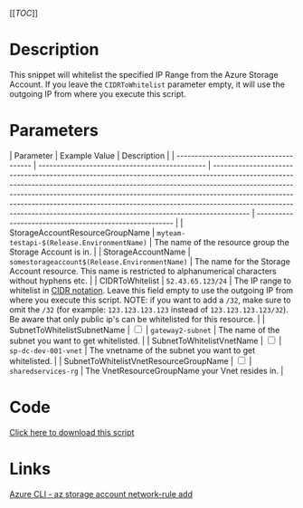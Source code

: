 [[_TOC_]]

# Description

This snippet will whitelist the specified IP Range from the Azure Storage Account. If you leave the `CIDRToWhitelist` parameter empty, it will use the outgoing IP from where you execute this script.

# Parameters

| Parameter                              | Example Value                                  | Description                                                                                                                                                                                                                                                                                                                                                                                                      |
| -------------------------------------- | ---------------------------------------------- | ---------------------------------------------------------------------------------------------------------------------------------------------------------------------------------------------------------------------------------------------------------------------------------------------------------------------------------------------------------------------------------------------------------------- | ------------------------------------------------------- |
| StorageAccountResourceGroupName        | `myteam-testapi-$(Release.EnvironmentName)`    | The name of the resource group the Storage Account is in.                                                                                                                                                                                                                                                                                                                                                        |
| StorageAccountName                     | `somestorageaccount$(Release.EnvironmentName)` | The name for the Storage Account resource. This name is restricted to alphanumerical characters without hyphens etc.                                                                                                                                                                                                                                                                                             |
| CIDRToWhitelist                        | `52.43.65.123/24`                              | The IP range to whitelist in [CIDR notation](https://en.wikipedia.org/wiki/Classless_Inter-Domain_Routing#CIDR_notation). Leave this field empty to use the outgoing IP from where you execute this script. NOTE: if you want to add a `/32`, make sure to omit the `/32` (for example: `123.123.123.123` instead of `123.123.123.123/32`). Be aware that only public ip's can be whitelisted for this resource. |
| SubnetToWhitelistSubnetName            | <input type="checkbox">                        | `gateway2-subnet`                                                                                                                                                                                                                                                                                                                                                                                                | The name of the subnet you want to get whitelisted.     |
| SubnetToWhitelistVnetName              | <input type="checkbox">                        | `sp-dc-dev-001-vnet`                                                                                                                                                                                                                                                                                                                                                                                             | The vnetname of the subnet you want to get whitelisted. |
| SubnetToWhitelistVnetResourceGroupName | <input type="checkbox">                        | `sharedservices-rg`                                                                                                                                                                                                                                                                                                                                                                                              | The VnetResourceGroupName your Vnet resides in.         |

# Code

[Click here to download this script](../../../../src/Storage-Accounts/Add-IP-Whitelist-to-StorageAccount)

# Links

[Azure CLI - az storage account network-rule add](https://docs.microsoft.com/en-us/cli/azure/storage/account/network-rule?view=azure-cli-latest#az_storage_account_network_rule_add)
